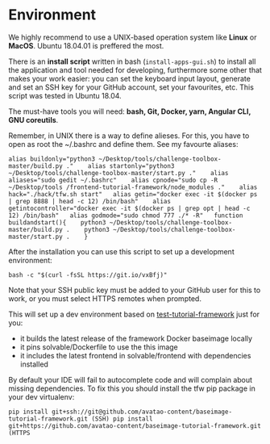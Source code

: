 # Environment

  
We highly recommend to use a UNIX-based operation system like **Linux** or **MacOS**. Ubuntu 18.04.01 is preffered the most.

There is an **install script** written in bash \(`install-apps-gui.sh`\) to install all the application and tool needed for developing, furthermore some other that makes your work easier: you can set the keyboard input layout, generate and set an SSH key for your GitHub account, set your favourites, etc. This script was tested in Ubuntu 18.04.

The must-have tools you will need: **bash, Git, Docker, yarn, Angular CLI, GNU coreutils**.

Remember, in UNIX there is a way to define alieses. For this, you have to open as root the ~/.bashrc and define them. See my favourte aliases:

`alias buildonly="python3 ~/Desktop/tools/challenge-toolbox-master/build.py ."   
alias startonly="python3 ~/Desktop/tools/challenge-toolbox-master/start.py ."   
alias aliases="sudo gedit ~/.bashrc"   
alias cpnode="sudo cp -R ~/Desktop/tools /frontend-tutorial-framework/node_modules ."   
alias hack="./hack/tfw.sh start"  
alias getin="docker exec -it $(docker ps | grep 8888 | head -c 12) /bin/bash"   
alias getintocontroller="docker exec -it $(docker ps | grep opt | head -c 12) /bin/bash"  
alias godmode="sudo chmod 777 ./* -R"  
function buildandstart(){   
    python3 ~/Desktop/tools/challenge-toolbox-master/build.py .   
    python3 ~/Desktop/tools/challenge-toolbox-master/start.py .   
}`

After the installation you can use this script to set up a development environment:

`bash -c "$(curl -fsSL https://git.io/vxBfj)"`

Note that your SSH public key must be added to your GitHub user for this to work, or you must select HTTPS remotes when prompted.

This will set up a dev environment based on [test-tutorial-framework](https://github.com/avatao-content/test-tutorial-framework) just for you:

-  it builds the latest release of the framework Docker baseimage locally  
-  it pins solvable/Dockerfile to use the this image  
-  it includes the latest frontend in solvable/frontend with dependencies installed

By default your IDE will fail to autocomplete code and will complain about missing dependencies. To fix this you should install the tfw pip package in your dev virtualenv:

`pip install git+ssh://git@github.com/avatao-content/baseimage-tutorial-framework.git (SSH) pip install git+https://github.com/avatao-content/baseimage-tutorial-framework.git (HTTPS`

